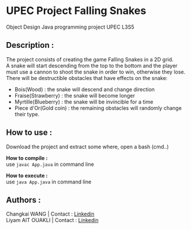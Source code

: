 # UPEC Project Falling Snakes

Object Design Java programming project UPEC L3S5

## Description :</br>
The project consists of creating the game Falling Snakes in a 2D grid. <br>
A snake will start descending from the top to the bottom and the player must use a cannon to shoot the snake in order to win, otherwise they lose. <br>
There will be destructible obstacles that have effects on the snake: <br>
- Bois(Wood) : the snake will descend and change direction
- Fraise(Strawberry) : the snake will become longer
- Myrtille(Blueberry) : the snake will be invincible for a time
- Piece d'Or(Gold coin) : the remaining obstacles will randomly change their type.


## How to use :
Download the project and extract some where, open a bash (cmd..)

**How to compile :** <br>
use `javac App.java` in command line

**How to execute :** <br>
use `java App.java` in command line

## Authors :
Changkai WANG | Contact : [Linkedin](https://www.linkedin.com/in/changkaiwang/)<br>
Liyam AIT OUAKLI | Contact : [Linkedin](https://www.linkedin.com/in/liyam-a%C3%AFt-ouakli/)
